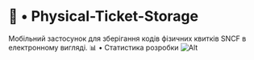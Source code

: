 # 🎫 • Physical-Ticket-Storage
Мобільний застосунок для зберігання кодів фізичних квитків SNCF в електронному вигляді.
📊 • Статистика розробки
![Alt](https://repobeats.axiom.co/api/embed/3ac60672ecfc493b221b24854ebcb6cb0ef1322b.svg "Repobeats analytics image")
